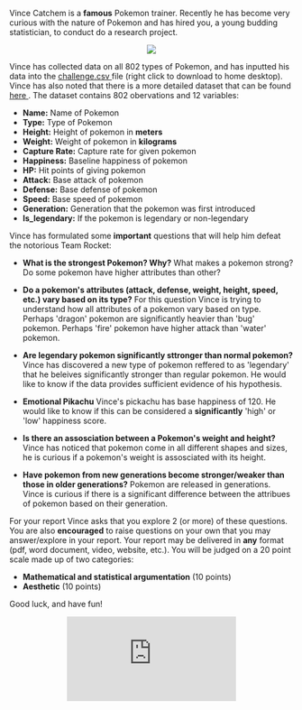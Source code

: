 Vince Catchem is a **famous** Pokemon trainer. Recently he has become very curious with the nature of Pokemon and has hired you, a young budding statistician, to conduct do a research project. 

<p align="center"> <img class="prof" src="https://merrickmath.github.io/MerrickMath.github.io-PokemonChallenge/trainer.png">   </p>

Vince has collected data on all 802 types of Pokemon, and has inputted his data into the <a href="https://merrickmath.github.io/MerrickMath.github.io-PokemonChallenge/challenge.csv"> challenge.csv </a> file (right click to download to home desktop). Vince has also noted that there is a more detailed dataset that can be found <a href="https://www.kaggle.com/rounakbanik/pokemon"> here </a>. The dataset contains 802 obervations and 12 variables:
* **Name:** Name of Pokemon 
* **Type:** Type of Pokemon 
* **Height:** Height of pokemon in **meters**
* **Weight:** Weight of pokemon in **kilograms**
* **Capture Rate:** Capture rate for given pokemon
* **Happiness:** Baseline happiness of pokemon
* **HP:** Hit points of giving pokemon
* **Attack:** Base attack of pokemon 
* **Defense:** Base defense of pokemon 
* **Speed:** Base speed of pokemon 
* **Generation:** Generation that the pokemon was first introduced
* **Is_legendary:** If the pokemon is legendary or non-legendary 


Vince has formulated some **important** questions that will help him defeat the notorious Team Rocket:
* **What is the strongest Pokemon? Why?** 
What makes a pokemon strong? Do some pokemon have higher attributes than other? 

* **Do a pokemon's attributes (attack, defense, weight, height, speed, etc.) vary based on its type?** 
For this question Vince is trying to understand how all attributes of a pokemon vary based on type. Perhaps 'dragon' pokemon are significantly heavier than 'bug' pokemon. Perhaps 'fire' pokemon have higher attack than 'water' pokemon. 

* **Are legendary pokemon significantly sttronger than normal pokemon?** 
Vince has discovered a new type of pokemon reffered to as 'legendary' that he beleives significantly stronger than regular pokemon. He would like to know if the data provides sufficient evidence of his hypothesis. 

* **Emotional Pikachu** 
Vince's pickachu has base happiness of 120. He would like to know if this can be considered a **significantly** 'high' or 'low' happiness score. 

* **Is there an assosciation between a Pokemon's weight and height?** 
Vince has noticed that pokemon come in all different shapes and sizes, he is curious if a pokemon's weight is assosciated with its height.

* **Have pokemon from new generations become stronger/weaker than those in older generations?**
Pokemon are released in generations. Vince is curious if there is a significant difference between the attribues of pokemon based on their generation. 

For your report Vince asks that you explore 2 (or more) of these questions. You are also **encouraged** to raise questions on your own that you may answer/explore in your report. Your report may be delivered in **any** format (pdf, word document, video, website, etc.). You will be judged on a 20 point scale made up of two categories:
* **Mathematical and statistical argumentation** (10 points)
* **Aesthetic** (10 points)

Good luck, and have fun!

<p align="center"> 
  <iframe src="https://www.youtube.com/embed/6xKWiCMKKJg" frameborder="0" allow="accelerometer; autoplay; encrypted-media; gyroscope; picture-in-picture" allowfullscreen class="frame"></iframe> </p>


